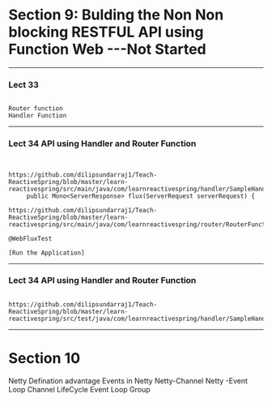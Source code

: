# Section 9: Bulding the Non Non blocking RESTFUL API using Function Web  ---Not Started 

---------

### Lect 33

```

Router function
Handler Function
```
---------

### Lect 34 API using Handler and Router Function

```


https://github.com/dilipsundarraj1/Teach-ReactiveSpring/blob/master/learn-reactivespring/src/main/java/com/learnreactivespring/handler/SampleHandlerFunction.java
     public Mono<ServerResponse> flux(ServerRequest serverRequest) {
     
https://github.com/dilipsundarraj1/Teach-ReactiveSpring/blob/master/learn-reactivespring/src/main/java/com/learnreactivespring/router/RouterFunctionConfig.java

@WebFluxTest

[Run the Application]

```
---------

### Lect 34 API using Handler and Router Function

```

https://github.com/dilipsundarraj1/Teach-ReactiveSpring/blob/master/learn-reactivespring/src/test/java/com/learnreactivespring/handler/SampleHandlerFunctionTest.java

```
-----------
# Section 10
Netty Defination
    advantage
    Events in Netty
    Netty-Channel
    Netty -Event Loop
    Channel LifeCycle
    Event Loop Group
    
    
    